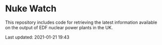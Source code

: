 # Nuke Watch

This repository includes code for retrieving the latest information available on the output of EDF nuclear power plants in the UK.

Last updated: 2021-01-21 19:43